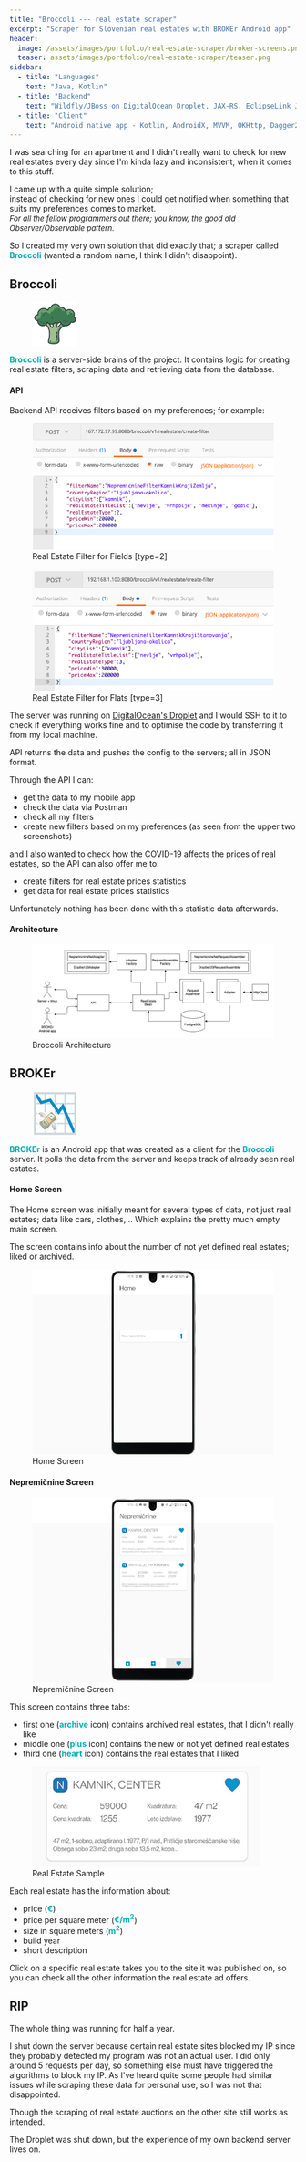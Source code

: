 ```yaml
---
title: "Broccoli --- real estate scraper"
excerpt: "Scraper for Slovenian real estates with BROKEr Android app"
header:
  image: /assets/images/portfolio/real-estate-scraper/broker-screens.png
  teaser: assets/images/portfolio/real-estate-scraper/teaser.png
sidebar:
  - title: "Languages"
    text: "Java, Kotlin"
  - title: "Backend"
    text: "Wildfly/JBoss on DigitalOcean Droplet, JAX-RS, EclipseLink JPA, PostgreSQL, JSoup, tmux, Bash, Cron"
  - title: "Client"
    text: "Android native app - Kotlin, AndroidX, MVVM, OKHttp, Dagger2, ViewBinding, ConstraintLayout"
---
```


I was searching for an apartment and I didn't really want to check for new real estates
every day since I'm kinda lazy and inconsistent, when it comes to this stuff.

I came up with a quite simple solution; 
<br>instead of checking for new ones 
I could get notified when something that suits my preferences comes to market.
<br><i><font size="2">For all the fellow programmers out there; you know, the good old Observer/Observable pattern.</font></i>

So I created my very own solution that did exactly that; a scraper called <b style="color:#00adb5">Broccoli</b> (wanted a random name, I think I didn't disappoint).

## Broccoli

<figure style="width: 80px; height:80px;margin-top:0px; margin-bottom:0px" class="align-left">
  <img src="/assets/images/portfolio/real-estate-scraper/broccoli-icon.png" alt="Broker Icon">
</figure> 

<b style="color:#00adb5">Broccoli</b> is a server-side brains of the project.
It contains logic for creating real estate filters, scraping data and retrieving data from the database.

#### API

Backend API receives filters based on my preferences; for example:
<figure class="align-center">
  <img src="/assets/images/portfolio/real-estate-scraper/broccoli-filter1.png" alt="Broccoli Field Filter">
  <figcaption>Real Estate Filter for Fields [type=2]</figcaption>
</figure> 

<figure class="align-center">
  <img src="/assets/images/portfolio/real-estate-scraper/broccoli-filter2.png" alt="Broccoli Flat Filter">
  <figcaption>Real Estate Filter for Flats [type=3]</figcaption>
</figure> 

The server was running on [DigitalOcean's Droplet](https://www.digitalocean.com/products/droplets/) and I would SSH to it to check if everything works fine 
and to optimise the code by transferring it from my local machine.

API returns the data and pushes the config to the servers; all in JSON format.

Through the API I can:
- get the data to my mobile app
- check the data via Postman
- check all my filters
- create new filters based on my preferences (as seen from the upper two screenshots)

and I also wanted to check how the COVID-19 affects the prices of real estates, so the API can also offer me to:  
- create filters for real estate prices statistics
- get data for real estate prices statistics

Unfortunately nothing has been done with this statistic data afterwards.

#### Architecture

<figure class="align-center">
  <img src="/assets/images/portfolio/real-estate-scraper/broccoli-architecture.png" alt="Broccoli Architecture">
  <figcaption>Broccoli Architecture</figcaption>
</figure> 

## BROKEr

<figure style="width: 80px; height:80px;margin-top:0px; margin-bottom:0px" class="align-left">
  <img src="/assets/images/portfolio/real-estate-scraper/broker-icon.png" alt="Broker Icon">
</figure> 

<b style="color:#00adb5">BROKEr</b> is an Android app that was created as a client for the <b style="color:#00adb5">Broccoli</b> server.
It polls the data from the server and keeps track of already seen real estates.

#### Home Screen
The Home screen was initially meant for several types of data, not just real estates; data like cars, clothes,... 
Which explains the pretty much empty main screen.

The screen contains info about the number of not yet defined real estates; liked or archived.

<figure class="align-center">
  <img src="/assets/images/portfolio/real-estate-scraper/broker-screen-home.png" alt="Home Screen">
  <figcaption>Home Screen</figcaption>
</figure>

#### Nepremičnine Screen

<figure class="align-center">
  <img src="/assets/images/portfolio/real-estate-scraper/broker-screen-nepremicnine.png" alt="Nepremicnine Screen">
  <figcaption>Nepremičnine Screen</figcaption>
</figure> 

This screen contains three tabs:
- first one (<b style="color:#00adb5">archive</b> icon) contains archived real estates, that I didn't really like
- middle one (<b style="color:#00adb5">plus</b> icon) contains the new or not yet defined real estates
- third one (<b style="color:#00adb5">heart</b> icon) contains the real estates that I liked

<figure style="width:400px" class="align-center">
  <img src="/assets/images/portfolio/real-estate-scraper/real-estate-sample.png" alt="Real Estate Sample">
  <figcaption>Real Estate Sample</figcaption>
</figure> 

Each real estate has the information about:
- price (<b style="color:#00adb5">€</b>)
- price per square meter (<b style="color:#00adb5">€/m<sup>2</sup></b>)
- size in square meters (<b style="color:#00adb5">m<sup>2</sup></b>)
- build year
- short description

Click on a specific real estate takes you to the site it was published on, 
so you can check all the other information the real estate ad offers.

## RIP
The whole thing was running for half a year.

I shut down the server because certain real estate sites blocked my IP since they probably detected my program was not an actual user.
I did only around 5 requests per day, so something else must have triggered the algorithms to block my IP. 
As I've heard quite some people had similar issues while scraping these data for personal use, so I was not that disappointed.

Though the scraping of real estate auctions on the other site still works as intended.

The Droplet was shut down, but the experience of my own backend server lives on. 